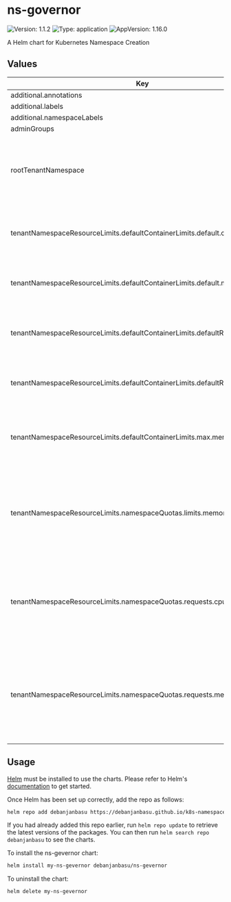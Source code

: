 # ns-governor

![Version: 1.1.2](https://img.shields.io/badge/Version-1.1.2-informational?style=flat-square) ![Type: application](https://img.shields.io/badge/Type-application-informational?style=flat-square) ![AppVersion: 1.16.0](https://img.shields.io/badge/AppVersion-1.16.0-informational?style=flat-square)

A Helm chart for Kubernetes Namespace Creation

## Values

| Key | Type | Default | Description |
|-----|------|---------|-------------|
| additional.annotations | object | `{}` |  |
| additional.labels | object | `{}` |  |
| additional.namespaceLabels | object | `{}` |  |
| adminGroups | list | `[]` |  |
| rootTenantNamespace | string | `"root-tenant"` | The name of the namespace where the tenant namespaces will be created |
| tenantNamespaceResourceLimits.defaultContainerLimits.default.cpu | string | `"10m"` | The default CPU limit for a container if not defined (millicpu) |
| tenantNamespaceResourceLimits.defaultContainerLimits.default.memory | string | `"10Mi"` | The default Memory limit for a container if not defined |
| tenantNamespaceResourceLimits.defaultContainerLimits.defaultRequest.cpu | string | `"1m"` | The default CPU request for a container if not defined (millicpu) |
| tenantNamespaceResourceLimits.defaultContainerLimits.defaultRequest.memory | string | `"4Mi"` | The default Memory request for a container if not defined |
| tenantNamespaceResourceLimits.defaultContainerLimits.max.memory | string | `"1Gi"` | The Maximum Memory limit for all containers in the namespace |
| tenantNamespaceResourceLimits.namespaceQuotas.limits.memory | string | `"1Gi"` | Across all pods in a non-terminal state, the sum of memory limits cannot exceed this value. |
| tenantNamespaceResourceLimits.namespaceQuotas.requests.cpu | string | `"50m"` | Across all pods in a non-terminal state, the sum of CPU requests cannot exceed this value. |
| tenantNamespaceResourceLimits.namespaceQuotas.requests.memory | string | `"1Gi"` | Across all pods in a non-terminal state, the sum of memory requests cannot exceed this value. |

## Usage

[Helm](https://helm.sh) must be installed to use the charts.  Please refer to
Helm's [documentation](https://helm.sh/docs) to get started.

Once Helm has been set up correctly, add the repo as follows:

```bash
helm repo add debanjanbasu https://debanjanbasu.github.io/k8s-namespace-governor
```

If you had already added this repo earlier, run `helm repo update` to retrieve
the latest versions of the packages.  You can then run `helm search repo
debanjanbasu` to see the charts.

To install the ns-gevernor chart:
```bash
helm install my-ns-gevernor debanjanbasu/ns-gevernor
```

To uninstall the chart:

```bash
helm delete my-ns-gevernor
```

